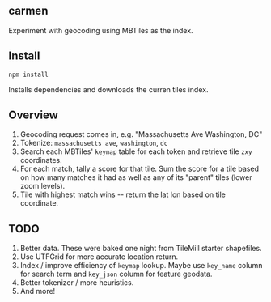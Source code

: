 carmen
------
Experiment with geocoding using MBTiles as the index.

## Install

    npm install

Installs dependencies and downloads the curren tiles index.

## Overview

1. Geocoding request comes in, e.g. "Massachusetts Ave Washington, DC"
2. Tokenize: `massachusetts ave`, `washington`, `dc`
3. Search each MBTiles' `keymap` table for each token and retrieve tile `zxy` coordinates.
4. For each match, tally a score for that tile. Sum the score for a tile based on how many matches it had as well as any of its "parent" tiles (lower zoom levels).
5. Tile with highest match wins -- return the lat lon based on tile coordinate.

## TODO

1. Better data. These were baked one night from TileMill starter shapefiles.
2. Use UTFGrid for more accurate location return.
3. Index / improve efficiency of `keymap` lookup. Maybe use `key_name` column for search term and `key_json` column for feature geodata.
4. Better tokenizer / more heuristics.
5. And more!
